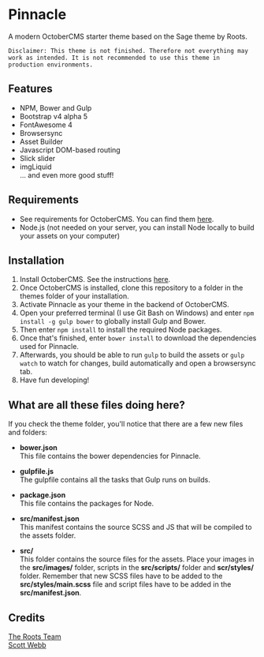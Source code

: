 # Pinnacle
A modern OctoberCMS starter theme based on the Sage theme by Roots.

`Disclaimer: This theme is not finished. Therefore not everything may work as intended. It is not recommended to use this theme in production environments.`

## Features
* NPM, Bower and Gulp
* Bootstrap v4 alpha 5
* FontAwesome 4
* Browsersync
* Asset Builder
* Javascript DOM-based routing
* Slick slider
* imgLiquid  
... and even more good stuff!

## Requirements
* See requirements for OctoberCMS. You can find them [here](https://octobercms.com/docs/setup/installation#system-requirements).
* Node.js (not needed on your server, you can install Node locally to build your assets on your computer)

## Installation
1. Install OctoberCMS. See the instructions [here](https://octobercms.com/docs/setup/installation).
1. Once OctoberCMS is installed, clone this repository to a folder in the themes folder of your installation.
1. Activate Pinnacle as your theme in the backend of OctoberCMS.
1. Open your preferred terminal (I use Git Bash on Windows) and enter `npm install -g gulp bower` to globally install Gulp and Bower.
1. Then enter `npm install` to install the required Node packages.
1. Once that's finished, enter `bower install` to download the dependencies used for Pinnacle.
1. Afterwards, you should be able to run `gulp` to build the assets or `gulp watch` to watch for changes, build automatically and open a browsersync tab.
1. Have fun developing!

## What are all these files doing here?
If you check the theme folder, you'll notice that there are a few new files and folders:

* **bower.json**  
  This file contains the bower dependencies for Pinnacle.
* **gulpfile.js**  
  The gulpfile contains all the tasks that Gulp runs on builds.
* **package.json**  
  This file contains the packages for Node.
* **src/manifest.json**  
  This manifest contains the source SCSS and JS that will be compiled to the assets folder.

* **src/**  
  This folder contains the source files for the assets. Place your images in the **src/images/** folder, scripts in the **src/scripts/** folder and **scr/styles/** folder. Remember that new SCSS files have to be added to the **src/styles/main.scss** file and script files have to be added in the **src/manifest.json**.

## Credits
[The Roots Team](https://roots.io/sage/)  
[Scott Webb](https://unsplash.com/@scottwebb)
